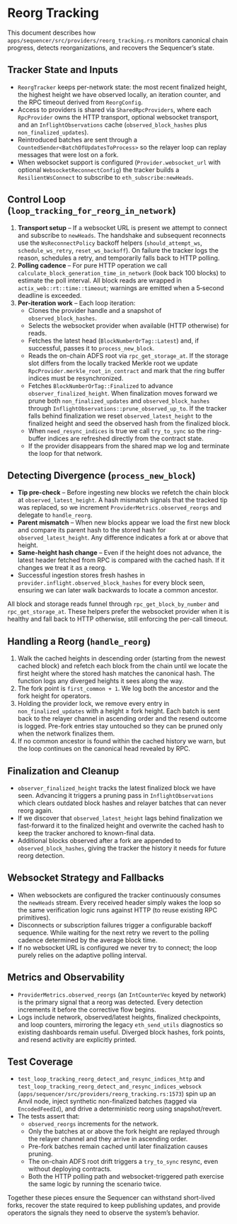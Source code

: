 # Reorg Tracking

This document describes how `apps/sequencer/src/providers/reorg_tracking.rs` monitors
canonical chain progress, detects reorganizations, and recovers the Sequencer’s
state.

## Tracker State and Inputs

- `ReorgTracker` keeps per-network state: the most recent finalized height,
  the highest height we have observed locally, an iteration counter, and the
  RPC timeout derived from `ReorgConfig`.
- Access to providers is shared via `SharedRpcProviders`, where each
  `RpcProvider` owns the HTTP transport, optional websocket transport, and an
  `InflightObservations` cache (`observed_block_hashes` plus
  `non_finalized_updates`).
- Reintroduced batches are sent through a `CountedSender<BatchOfUpdatesToProcess>`
  so the relayer loop can replay messages that were lost on a fork.
- When websocket support is configured (`Provider.websocket_url` with optional
  `WebsocketReconnectConfig`) the tracker builds a `ResilientWsConnect` to
  subscribe to `eth_subscribe:newHeads`.

## Control Loop (`loop_tracking_for_reorg_in_network`)

1. **Transport setup** – If a websocket URL is present we attempt to connect
   and subscribe to `newHeads`. The handshake and subsequent reconnects use the
   `WsReconnectPolicy` backoff helpers (`should_attempt_ws`, `schedule_ws_retry`,
   `reset_ws_backoff`). On failure the tracker logs the reason, schedules a
   retry, and temporarily falls back to HTTP polling.
2. **Polling cadence** – For pure HTTP operation we call
   `calculate_block_generation_time_in_network` (look back 100 blocks) to
   estimate the poll interval. All block reads are wrapped in
   `actix_web::rt::time::timeout`; warnings are emitted when a 5‑second deadline
   is exceeded.
3. **Per-iteration work** – Each loop iteration:
   - Clones the provider handle and a snapshot of `observed_block_hashes`.
   - Selects the websocket provider when available (HTTP otherwise) for reads.
   - Fetches the latest head (`BlockNumberOrTag::Latest`) and, if successful,
     passes it to `process_new_block`.
   - Reads the on-chain ADFS root via `rpc_get_storage_at`. If the storage slot
     differs from the locally tracked Merkle root we update
     `RpcProvider.merkle_root_in_contract` and mark that the ring buffer indices
     must be resynchronized.
   - Fetches `BlockNumberOrTag::Finalized` to advance
     `observer_finalized_height`. When finalization moves forward we prune both
     `non_finalized_updates` and `observed_block_hashes` through
     `InflightObservations::prune_observed_up_to`. If the tracker falls behind
     finalization we reset `observed_latest_height` to the finalized height and
     seed the observed hash from the finalized block.
   - When `need_resync_indices` is true we call `try_to_sync` so the ring-buffer
     indices are refreshed directly from the contract state.
   - If the provider disappears from the shared map we log and terminate the
     loop for that network.

## Detecting Divergence (`process_new_block`)

- **Tip pre-check** – Before ingesting new blocks we refetch the chain block at
  `observed_latest_height`. A hash mismatch signals that the tracked tip was
  replaced, so we increment `ProviderMetrics.observed_reorgs` and delegate to
  `handle_reorg`.
- **Parent mismatch** – When new blocks appear we load the first new block and
  compare its parent hash to the stored hash for `observed_latest_height`. Any
  difference indicates a fork at or above that height.
- **Same-height hash change** – Even if the height does not advance, the latest
  header fetched from RPC is compared with the cached hash. If it changes we
  treat it as a reorg.
- Successful ingestion stores fresh hashes in
  `provider.inflight.observed_block_hashes` for every block seen, ensuring we
  can later walk backwards to locate a common ancestor.

All block and storage reads funnel through `rpc_get_block_by_number` and
`rpc_get_storage_at`. These helpers prefer the websocket provider when it is
healthy and fall back to HTTP otherwise, still enforcing the per-call timeout.

## Handling a Reorg (`handle_reorg`)

1. Walk the cached heights in descending order (starting from the newest cached
   block) and refetch each block from the chain until we locate the first height
   where the stored hash matches the canonical hash. The function logs any
   diverged heights it sees along the way.
2. The fork point is `first_common + 1`. We log both the ancestor and the fork
   height for operators.
3. Holding the provider lock, we remove every entry in
   `non_finalized_updates` with a height ≥ fork height. Each batch is sent back
   to the relayer channel in ascending order and the resend outcome is logged.
   Pre-fork entries stay untouched so they can be
   pruned only when the network finalizes them.
4. If no common ancestor is found within the cached history we warn, but the
   loop continues on the canonical head revealed by RPC.

## Finalization and Cleanup

- `observer_finalized_height` tracks the latest finalized block we have seen.
  Advancing it triggers a pruning pass in `InflightObservations` which clears
  outdated block hashes and relayer batches that can never reorg again.
- If we discover that `observed_latest_height` lags behind finalization we
  fast-forward it to the finalized height and overwrite the cached hash to keep
  the tracker anchored to known-final data.
- Additional blocks observed after a fork are appended to
  `observed_block_hashes`, giving the tracker the history it needs for future
  reorg detection.

## Websocket Strategy and Fallbacks

- When websockets are configured the tracker continuously consumes the
  `newHeads` stream. Every received header simply wakes the loop so the same
  verification logic runs against HTTP (to reuse existing RPC primitives).
- Disconnects or subscription failures trigger a configurable backoff sequence.
  While waiting for the next retry we revert to the polling cadence determined
  by the average block time.
- If no websocket URL is configured we never try to connect; the loop purely
  relies on the adaptive polling interval.

## Metrics and Observability

- `ProviderMetrics.observed_reorgs` (an `IntCounterVec` keyed by network) is the
  primary signal that a reorg was detected. Every detection increments it before
  the corrective flow begins.
- Logs include network, observed/latest heights, finalized checkpoints, and
  loop counters, mirroring the legacy `eth_send_utils` diagnostics so existing
  dashboards remain useful. Diverged block hashes, fork points, and resend
  activity are explicitly printed.

## Test Coverage

- `test_loop_tracking_reorg_detect_and_resync_indices_http` and
  `test_loop_tracking_reorg_detect_and_resync_indices_websock`
  (`apps/sequencer/src/providers/reorg_tracking.rs:1573`) spin up an Anvil node,
  inject synthetic non-finalized batches (tagged via `EncodedFeedId`), and drive
  a deterministic reorg using snapshot/revert.
- The tests assert that:
  - `observed_reorgs` increments for the network.
  - Only the batches at or above the fork height are replayed through the
    relayer channel and they arrive in ascending order.
  - Pre-fork batches remain cached until later finalization causes pruning.
  - The on-chain ADFS root drift triggers a `try_to_sync` resync, even without
    deploying contracts.
  - Both the HTTP polling path and websocket-triggered path exercise the same
    logic by running the scenario twice.

Together these pieces ensure the Sequencer can withstand short-lived forks,
recover the state required to keep publishing updates, and provide operators the
signals they need to observe the system’s behavior.
